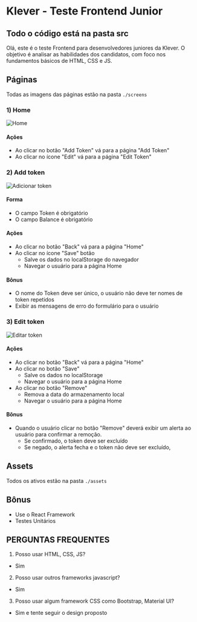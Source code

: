 # Klever - Teste Frontend Junior

## Todo o código está na pasta src

Olá, este é o teste Frontend para desenvolvedores juniores da Klever. O objetivo é analisar as habilidades dos candidatos, com foco nos fundamentos básicos de HTML, CSS e JS.

## Páginas

Todas as imagens das páginas estão na pasta `./screens`

### 1) Home

![Home](https://github.com/klever-io/frontend-junior-test/blob/master/screens/Home.jpg)

#### Ações

- Ao clicar no botão "Add Token" vá para a página "Add Token"
- Ao clicar no ícone "Edit" vá para a página "Edit Token"

### 2) Add token

![Adicionar token](https://github.com/klever-io/frontend-junior-test/blob/master/screens/AddToken.jpg)

#### Forma

- O campo Token é obrigatório
- O campo Balance é obrigatório

#### Ações

- Ao clicar no botão "Back" vá para a página "Home"
- Ao clicar no ícone "Save" botão
  - Salve os dados no localStorage do navegador
  - Navegar o usuário para a página Home

#### Bônus

- O nome do Token deve ser único, o usuário não deve ter nomes de token repetidos
- Exibir as mensagens de erro do formulário para o usuário

### 3) Edit token

![Editar token](https://github.com/klever-io/frontend-junior-test/blob/master/screens/EditToken.jpg)

#### Ações

- Ao clicar no botão "Back" vá para a página "Home"
- Ao clicar no botão "Save"
  - Salve os dados no localStorage
  - Navegar o usuário para a página Home
- Ao clicar no botão "Remove"
  - Remova a data do armazenamento local
  - Navegar o usuário para a página Home

#### Bônus

- Quando o usuário clicar no botão "Remove" deverá exibir um alerta ao usuário para confirmar a remoção.
  - Se confirmado, o token deve ser excluído
  - Se negado, o alerta fecha e o token não deve ser excluído,

## Assets

Todos os ativos estão na pasta `./assets`

## Bônus

- Use o React Framework
- Testes Unitários

## PERGUNTAS FREQUENTES

1. Posso usar HTML, CSS, JS?

- Sim

2. Posso usar outros frameworks javascript?

- Sim

3. Posso usar algum framework CSS como Bootstrap, Material UI?

- Sim e tente seguir o design proposto
